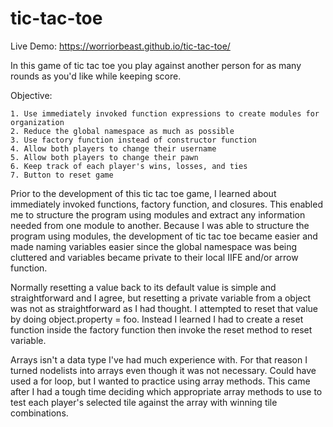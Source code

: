 # tic-tac-toe

Live Demo: https://worriorbeast.github.io/tic-tac-toe/

In this game of tic tac toe you play against another person for as many rounds as you'd like while keeping score.

Objective:

	1. Use immediately invoked function expressions to create modules for organization
	2. Reduce the global namespace as much as possible
	3. Use factory function instead of constructor function
	4. Allow both players to change their username
	5. Allow both players to change their pawn
	6. Keep track of each player's wins, losses, and ties
	7. Button to reset game

Prior to the development of this tic tac toe game, I learned about immediately invoked functions, factory function,
and closures. This enabled me to structure the program using modules and extract any information needed from one
module to another. Because I was able to structure the program using modules, the development of tic tac toe became
easier and made naming variables easier since the global namespace was being cluttered and variables became private to
their local IIFE and/or arrow function.

Normally resetting a value back to its default value is simple and straightforward and I agree, but resetting a
private variable from a object was not as straightforward as I had thought. I attempted to reset that value by
doing object.property = foo. Instead I learned I had to create a reset function inside the factory function then 
invoke the reset method to reset variable.

Arrays isn't a data type I've had much experience with. For that reason I turned nodelists into arrays even though it
was not necessary. Could have used a for loop, but I wanted to practice using array methods. This came after I
had a tough time deciding which appropriate array methods to use to test each player's selected tile against the
array with winning tile combinations.